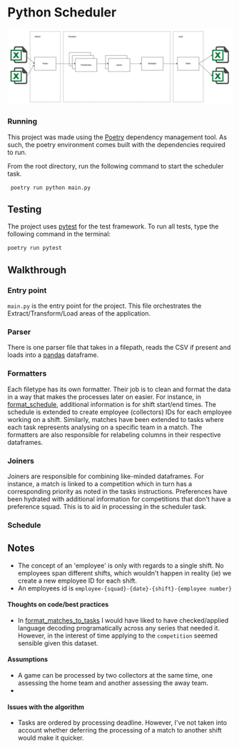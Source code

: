 # Python Scheduler

![Diagram](documentation/scheduler.png) <!-- .element height="50%" width="50%" -->

### Running

This project was made using the [Poetry](https://python-poetry.org/docs/basic-usage/) dependency management tool.
As such, the poetry environment comes built with the dependencies required to run.

From the root directory, run the following command to start the scheduler task.

```
 poetry run python main.py                                              
```

## Testing

The project uses [pytest](https://docs.pytest.org/en/7.2.x/) for the test framework.
To run all tests, type the following command in the terminal:

```
poetry run pytest                               
```

## Walkthrough

### Entry point

`main.py` is the entry point for the project. This file orchestrates the Extract/Transform/Load areas of the
application.

### Parser

There is one parser file that takes in a filepath, reads the CSV if present and loads into
a [pandas](https://pandas.pydata.org/) dataframe.

### Formatters

Each filetype has its own formatter. Their job is to clean and format the data in a way that makes the processes later
on easier.
For instance, in [format_schedule](src/formatters/format_schedule.py), additional information is for shift start/end times.
The schedule is extended to create employee (collectors) IDs for each employee working on a shift. Similarly, matches
have been extended to tasks where each task represents analysing on a specific team in a match.
The formatters are also responsible for relabeling columns in their respective dataframes.

### Joiners

Joiners are responsible for combining like-minded dataframes. For instance, a match is linked to a competition which in
turn has a corresponding priority as noted in the tasks instructions. Preferences have been hydrated with additional
information for competitions that don't have a preference squad. This is to aid in processing in the scheduler task.

### Schedule

## Notes

* The concept of an 'employee' is only with regards to a single shift. No employees span different shifts, which
  wouldn't happen in reality (ie) we create a new employee ID for each shift.
* An employees id is `employee-{squad}-{date}-{shift}-{employee number}`

#### Thoughts on code/best practices

* In [format_matches_to_tasks](src/formatters/format_matches.py) I would have liked to have checked/applied language
  decoding
  programatically across any series that needed it. However, in the interest of time applying to the `competition`
  seemed sensible given this dataset.

#### Assumptions

* A game can be processed by two collectors at the same time, one assessing the home team and another assessing the away
  team.
*

#### Issues with the algorithm

* Tasks are ordered by processing deadline. However, I've not taken into account whether deferring the processing of a
  match to another shift would make it quicker.
